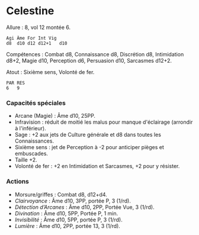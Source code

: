 # Celestine

Allure : 8, vol 12 montée 6.

	Agi	Âme	For	Int	Vig
	d8	d10	d12	d12+1	d10

Compétences : Combat d8, Connaissance d8, Discrétion d8, Intimidation d8+2, Magie d10, Perception d6, Persuasion d10, Sarcasmes d12+2.

Atout : Sixième sens, Volonté de fer.

	PAR	RES
	6	9

### Capacités spéciales
- Arcane (Magie) : Âme d10, 25PP.
- Infravision : réduit de moitié les malus pour manque d'éclairage (arrondir à l'inférieur).
- Sage : +2 aux jets de Culture générale et d8 dans toutes les Connaissances.
- Sixième sens : jet de Perception à -2 pour anticiper pièges et embuscades.
- Taille +2.
- Volonté de fer : +2 en Intimidation et Sarcasmes, +2 pour y résister.

### Actions
- Morsure/griffes : Combat d8, d12+d4.
- _Clairvoyance_ : Âme d10, 3PP, portée P, 3 (1/rd).
- _Détection d’Arcanes_ : Âme d10, 2PP, Portée Vue, 3 (1/rd).
- _Divination_ : Âme d10, 5PP, Portée P, 1 min.
- _Invisibilité_ : Âme d10, 5PP, portée P, 3 (1/rd).
- _Lumière_ : Âme d10, 2PP, portée 13, 3 (1/rd).
